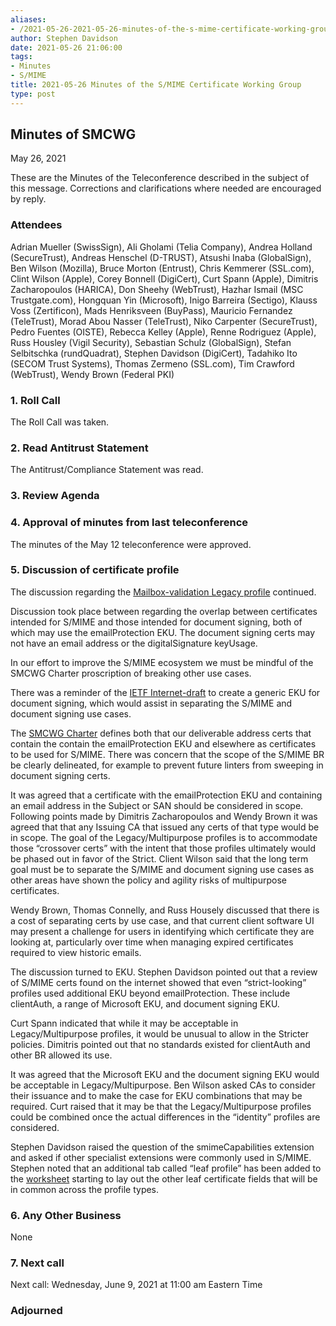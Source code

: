 ```yaml
---
aliases:
- /2021-05-26-2021-05-26-minutes-of-the-s-mime-certificate-working-group/
author: Stephen Davidson
date: 2021-05-26 21:06:00
tags:
- Minutes
- S/MIME
title: 2021-05-26 Minutes of the S/MIME Certificate Working Group
type: post
---
```


## Minutes of SMCWG 

May 26, 2021

These are the Minutes of the Teleconference described in the subject of this message. Corrections and clarifications where needed are encouraged by reply.

### Attendees 

Adrian Mueller (SwissSign), Ali Gholami (Telia Company), Andrea Holland (SecureTrust), Andreas Henschel (D-TRUST), Atsushi Inaba (GlobalSign), Ben Wilson (Mozilla), Bruce Morton (Entrust), Chris Kemmerer (SSL.com), Clint Wilson (Apple), Corey Bonnell (DigiCert), Curt Spann (Apple), Dimitris Zacharopoulos (HARICA), Don Sheehy (WebTrust), Hazhar Ismail (MSC Trustgate.com), Hongquan Yin (Microsoft), Inigo Barreira (Sectigo), Klauss Voss (Zertificon), Mads Henriksveen (BuyPass), Mauricio Fernandez (TeleTrust), Morad Abou Nasser (TeleTrust), Niko Carpenter (SecureTrust), Pedro Fuentes (OISTE), Rebecca Kelley (Apple), Renne Rodriguez (Apple), Russ Housley (Vigil Security), Sebastian Schulz (GlobalSign), Stefan Selbitschka (rundQuadrat), Stephen Davidson (DigiCert), Tadahiko Ito (SECOM Trust Systems), Thomas Zermeno (SSL.com), Tim Crawford (WebTrust), Wendy Brown (Federal PKI)

### 1. Roll Call 

The Roll Call was taken.

### 2. Read Antitrust Statement 

The Antitrust/Compliance Statement was read.

### 3. Review Agenda 

### 4. Approval of minutes from last teleconference 

The minutes of the May 12 teleconference were approved.

### 5. Discussion of certificate profile 

The discussion regarding the [Mailbox-validation Legacy profile][1] continued.

Discussion took place between regarding the overlap between certificates intended for S/MIME and those intended for document signing, both of which may use the emailProtection EKU. The document signing certs may not have an email address or the digitalSignature keyUsage.

In our effort to improve the S/MIME ecosystem we must be mindful of the SMCWG Charter proscription of breaking other use cases.

There was a reminder of the [IETF Internet-draft][2] to create a generic EKU for document signing, which would assist in separating the S/MIME and document signing use cases.

The [SMCWG Charter][3] defines both that our deliverable address certs that contain the contain the emailProtection EKU and elsewhere as certificates to be used for S/MIME. There was concern that the scope of the S/MIME BR be clearly delineated, for example to prevent future linters from sweeping in document signing certs.

It was agreed that a certificate with the emailProtection EKU and containing an email address in the Subject or SAN should be considered in scope. Following points made by Dimitris Zacharopoulos and Wendy Brown it was agreed that that any Issuing CA that issued any certs of that type would be in scope. The goal of the Legacy/Multipurpose profiles is to accommodate those “crossover certs” with the intent that those profiles ultimately would be phased out in favor of the Strict. Client Wilson said that the long term goal must be to separate the S/MIME and document signing use cases as other areas have shown the policy and agility risks of multipurpose certificates.

Wendy Brown, Thomas Connelly, and Russ Housely discussed that there is a cost of separating certs by use case, and that current client software UI may present a challenge for users in identifying which certificate they are looking at, particularly over time when managing expired certificates required to view historic emails.

The discussion turned to EKU. Stephen Davidson pointed out that a review of S/MIME certs found on the internet showed that even “strict-looking” profiles used additional EKU beyond emailProtection. These include clientAuth, a range of Microsoft EKU, and document signing EKU.

Curt Spann indicated that while it may be acceptable in Legacy/Multipurpose profiles, it would be unusual to allow in the Stricter policies. Dimitris pointed out that no standards existed for clientAuth and other BR allowed its use.

It was agreed that the Microsoft EKU and the document signing EKU would be acceptable in Legacy/Multipurpose. Ben Wilson asked CAs to consider their issuance and to make the case for EKU combinations that may be required. Curt raised that it may be that the Legacy/Multipurpose profiles could be combined once the actual differences in the “identity” profiles are considered.

Stephen Davidson raised the question of the smimeCapabilities extension and asked if other specialist extensions were commonly used in S/MIME. Stephen noted that an additional tab called “leaf profile” has been added to the [worksheet][1] starting to lay out the other leaf certificate fields that will be in common across the profile types.

### 6. Any Other Business 

None

### 7. Next call 

Next call: Wednesday, June 9, 2021 at 11:00 am Eastern Time

### Adjourned 

[1]: https://docs.google.com/spreadsheets/d/1gEq-o4jU1FWvKBeMoncfmhAUemAgGuvVRSLQb7PedLU/edit?usp=sharing
[2]: https://datatracker.ietf.org/doc/draft-ito-documentsigning-eku/
[3]: /working-groups/smime/charter/